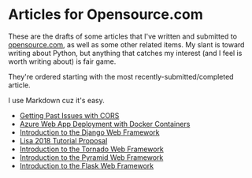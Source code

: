 # Articles for Opensource.com

These are the drafts of some articles that I've written and submitted to [opensource.com](https://opensource.com/), as well as some other related items.
My slant is toward writing about Python, but anything that catches my interest (and I feel is worth writing about) is fair game.

They're ordered starting with the most recently-submitted/completed article.

I use Markdown cuz it's easy.

- [Getting Past Issues with CORS](./getting_past_cors.md)
- [Azure Web App Deployment with Docker Containers](./azure_web_app_docker.md)
- [Introduction to the Django Web Framework](./todo_django_framework.md)
- [Lisa 2018 Tutorial Proposal](./lisa2018-tutorial.md)
- [Introduction to the Tornado Web Framework](./todo_tornado_framework.md)
- [Introduction to the Pyramid Web Framework](./todo_pyramid_framework.md)
- [Introduction to the Flask Web Framework](./todo_flask_framework.md)
